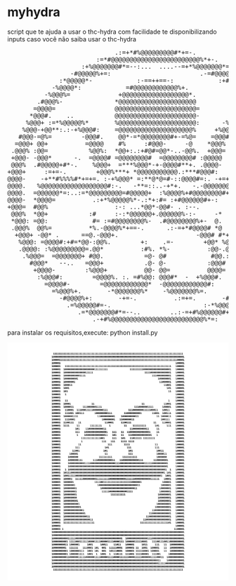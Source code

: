# myhydra
script que te ajuda a usar o thc-hydra com facilidade te disponibilizando inputs caso você não saiba usar o thc-hydra
<pre>                             .:=+*#%@@@@@@@@@#*+=-.                             
                        :=*#@@@@@@@@@@@@@@@@@@@@@@@@%*+-.                       
                    :+%@@@@@@@#*=--:...  ....--=+*%@@@@@@@*=.                   
                 -#@@@@@%+=:                        .-=#@@@@@%+.                
              :*@@@@@*-            :-==++==-:            :+#@@@@%-              
            -%@@@@*:            =#@@@@@@@@@@@@%+.           .=%@@@@=            
          -%@@@%=             +@@@@@@@@@@@@@@@@@@*.            :*@@@@=          
        .#@@@%-              *@@@@@@@@@@@@@@@@@@@@@              .*@@@@-        
       =@@@@=                @@@@@@@@@@@@@@@@@@@@@@=               :%@@@*       
      *@@@#.    ..           @@@@@@@@@@@@@@@@@@@@@@-          ...    =@@@@:     
     %@@@+ :=*%@@@@@%*       %@@@@@@@@@@@@@@@@@@@@@:      -%%@@@@@#+: :@@@@-    
    %@@@-+@@**:.:-+%@@@#:    =@@@@@@@@@@@@@@@@@@@@%     +%@@@*=:..+*%@%:%@@@-   
   #@@@-=@%=        -@@@#.    @@*-=*@@@@@@@@#+-=%@=    =@@@#        .*@%.%@@@:  
  =@@@+ @@+          =@@@@    #%     :#@@@-     -@    *@@@%          .@@=.@@@%  
 .@@@% :@@=           %@@%:  *@@+:.:+#@#=@@*-..-@@%.  +@@@=          .%@# +@@@= 
 +@@@- -@@@*      -.  =@@@@# =@@@@@@@@#  =@@@@@@@@# :@@@@@   -.     .@@@#  %@@@ 
 @@@%  .#@@@@@+#*-.    %@@@+  =***%@@@*-+-@@@@#**+. .@@@@-    -=#+*@@@@%+  =@@@=
+@@@+     :=+=-.        +@@@%***+ *@@@@@@@@@@@.:***#@@@#:        :=++=.    .@@@@
@@@@-    -+**#%%%%#*+=+=. :-+%@@@* =:**@*@=#-::@@@@#=:. -+=+**%%%%%#**=.    @@@@
@@@@.   %@@@@@@@@@@@@@@@@@@#:-.   -**=::..-+*+.   -.-@@@@@@@@@@@@@@@@@@@-   #@@@
@@@@.  =@@@@@@*=:..:=*@@@@@@@@@=#@@@@@+  :%@@@@%+#@@@@@@@@#+-..:-+%@@@@@%   #@@@
@@@@-  *@@@@=          .:+*%@@@@@%*-.:*+:#= :+#@@@@@@#+-:          .#@@@@:  @@@@
+@@@=  #@@%                  :-: ...*@@*-@@#- . :--.                 =@@@- .@@@@
 @@@%  *@@+           :#     :-:*@@@@@@+.@@@@@@%-:-     -*           .@@@  =@@@=
 *@@@: =@@:            #= :=#@@@@@@@@%-  .#@@@@@@@@%+-  @.            #@%  %@@@ 
 .@@@%  @@%=          *%.-@@@@%*+==-.      .:-=+*#@@@@# *@          .#@@- +@@@+ 
  +@@@+ -@@* .      ==@.-@@@+.                     -@@@# #*+.     . -@@# .@@@%  
   %@@@: =@@@@#:+#=*@@-:@@%.        +:    .=-        +@@* %@%=*#-=@@@@#  %@@@:  
   .@@@@: :%@@@@@@@@@=.@@*          :#%. *%-          :@@-.@@@@@@@@@@+  %@@@-   
    .%@@@=  =@@@@@@@+ #@@.           =@- @#            #@@.:%@@@@@@*. .%@@@=    
      #@@@*   --..   =@@@+           .@- @-           :@@@#    .:-:  -@@@@:     
       +@@@@-        :%@@@+          @@- @@=          @@@@=        .#@@@%.      
        :%@@@#:        =@@@@%. :. =#%@@: @@@#*  -  +%@@@#.        +@@@@=        
          =@@@@#-        =@@@@@@@@@@@@*  -@@@@@@@@@@@@#:       .+@@@@*.         
            =%@@@%+.       -*@@@@@@@%*    -%@@@@@@@%=.       -#@@@@*.           
              -#@@@@%+:       -+=-.          .:=+=.       -#@@@@%=              
                .=%@@@@@#=-.                         :-*%@@@@@*:                
                   .=*@@@@@@@#*=--..        ..:-=+#%@@@@@@#+:                   
                       .-+#%@@@@@@@@@@@@@@@@@@@@@@@@@%*=:                       
</pre>
para instalar os requisitos,execute:
python install.py

![FSEC](art.png)

